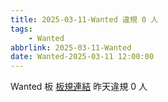 ```yaml
---
title: 2025-03-11-Wanted 違規 0 人
tags:
    - Wanted
abbrlink: 2025-03-11-Wanted
date: Wanted-2025-03-11 12:00:00
---
```

Wanted 板 [板規連結](https://www.ptt.cc/bbs/Wanted/M.1608829773.A.D3B.html)
昨天違規 0 人

